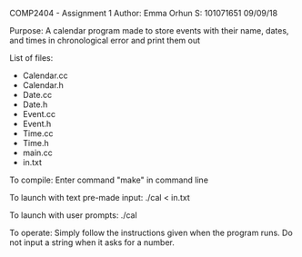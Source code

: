 COMP2404 - Assignment 1
Author: Emma Orhun
S: 101071651
09/09/18

Purpose:
A calendar program made to store events with their name, dates, and times in chronological error and print them out

List of files:
* Calendar.cc
* Calendar.h
* Date.cc
* Date.h
* Event.cc
* Event.h
* Time.cc
* Time.h
* main.cc
* in.txt

To compile:
Enter command "make" in command line

To launch with text pre-made input:
./cal < in.txt

To launch with user prompts:
./cal

To operate:
Simply follow the instructions given when the program runs.
Do not input a string when it asks for a number.
